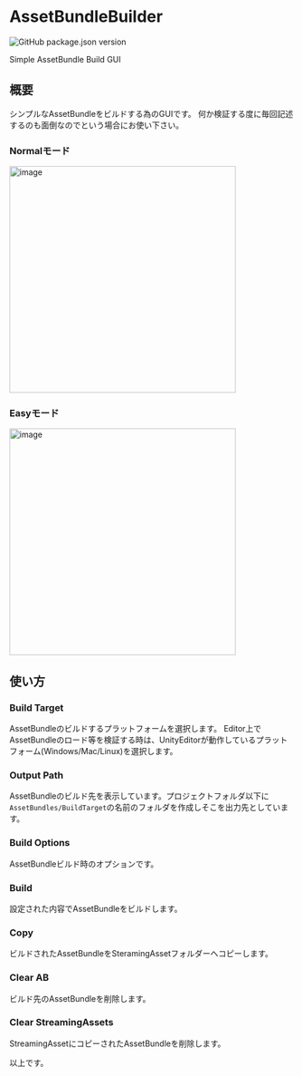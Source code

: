 # AssetBundleBuilder

![GitHub package.json version](https://img.shields.io/github/package-json/v/katsumasa/AssetBundleBuilder)

Simple AssetBundle Build GUI

## 概要

シンプルなAssetBundleをビルドする為のGUIです。
何か検証する度に毎回記述するのも面倒なのでという場合にお使い下さい。

### Normalモード

<img width="400" alt="image" src="https://user-images.githubusercontent.com/29646672/182973110-d79f68ea-b8fa-45fe-a8bd-a7d0ceb379c2.png">

### Easyモード

<img width="400" alt="image" src="https://user-images.githubusercontent.com/29646672/182973200-4cff1393-9f6f-48af-800e-17a7d6428c37.png">


## 使い方

### Build Target

AssetBundleのビルドするプラットフォームを選択します。
Editor上でAssetBundleのロード等を検証する時は、UnityEditorが動作しているプラットフォーム(Windows/Mac/Linux)を選択します。

### Output Path

AssetBundleのビルド先を表示しています。プロジェクトフォルダ以下に`AssetBundles/BuildTarget`の名前のフォルダを作成しそこを出力先としています。

### Build Options

AssetBundleビルド時のオプションです。

### Build

設定された内容でAssetBundleをビルドします。

### Copy

ビルドされたAssetBundleをSteramingAssetフォルダーへコピーします。

### Clear AB

ビルド先のAssetBundleを削除します。

### Clear StreamingAssets

StreamingAssetにコピーされたAssetBundleを削除します。

以上です。
